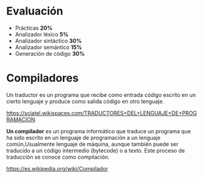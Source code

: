 # Evaluación

- Prácticas **20%**
- Analizador léxico **5%**
- Analizador sintáctico **30%**
- Analizador semántico **15%**
- Generación de código **30%**

# Compiladores
Un traductor es un programa que recibe como entrada código escrito en un cierto lenguaje y produce como salida código en otro lenguaje.

https://sciatel.wikispaces.com/TRADUCTORES+DEL+LENGUAJE+DE+PROGRAMACION

**Un compilador** es un programa informático que traduce un programa que ha sido escrito en un lenguaje de programación a un lenguaje común,Usualmente lenguaje de máquina, aunque también puede ser traducido a un código intermedio (bytecode) o a texto. Este proceso de traducción se conoce como compilación.

https://es.wikipedia.org/wiki/Compilador
